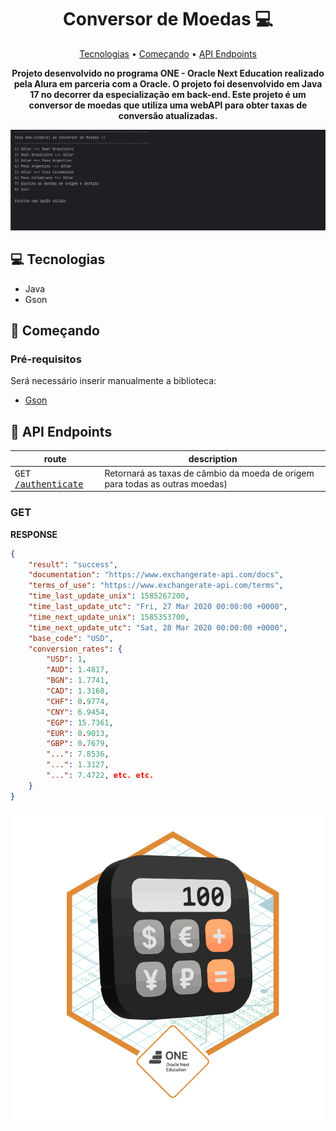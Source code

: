 <h1 align="center" style="font-weight: bold;">Conversor de Moedas 💻</h1>

<p align="center">
 <a href="#tech">Tecnologias</a> • 
 <a href="#started">Começando</a> • 
 <a href="#routes">API Endpoints</a>
</p>

<p align="center">
    <b>Projeto desenvolvido no programa ONE - Oracle Next Education realizado pela Alura em parceria com a Oracle. O projeto foi desenvolvido em Java 17 no decorrer da especialização em back-end. Este projeto é um conversor de moedas que utiliza uma webAPI para obter taxas de conversão atualizadas.</b>
</p>

<p align="center">
    <img src="src/img/conversor.gif" alt="Layout Example" width="1100px" >
</p>

<h2 id="tech">💻 Tecnologias</h2>

- Java
- Gson

<h2 id="started">🚀 Começando</h2>

<h3>Pré-requisitos</h3>

Será necessário inserir manualmente a biblioteca:

- [Gson](https://mvnrepository.com/artifact/com.google.code.gson/gson/2.11.0)

<h2 id="routes">📍 API Endpoints</h2>

| route               | description                                          
|----------------------|-----------------------------------------------------
| <kbd>GET [/authenticate](https://v6.exchangerate-api.com/v6/658681d7a1207d736a141708/latest/USD)</kbd>     | Retornará as taxas de câmbio da moeda de origem para todas as outras moedas)

<h3>GET</h3>

**RESPONSE**
```json
{
	"result": "success",
	"documentation": "https://www.exchangerate-api.com/docs",
	"terms_of_use": "https://www.exchangerate-api.com/terms",
	"time_last_update_unix": 1585267200,
	"time_last_update_utc": "Fri, 27 Mar 2020 00:00:00 +0000",
	"time_next_update_unix": 1585353700,
	"time_next_update_utc": "Sat, 28 Mar 2020 00:00:00 +0000",
	"base_code": "USD",
	"conversion_rates": {
		"USD": 1,
		"AUD": 1.4817,
		"BGN": 1.7741,
		"CAD": 1.3168,
		"CHF": 0.9774,
		"CNY": 6.9454,
		"EGP": 15.7361,
		"EUR": 0.9013,
		"GBP": 0.7679,
		"...": 7.8536,
		"...": 1.3127,
		"...": 7.4722, etc. etc.
	}
}
```
<p align="center">
    <img src="src/img/Badge-Conversor.png" alt="Badge" width="500px" >
</p>
